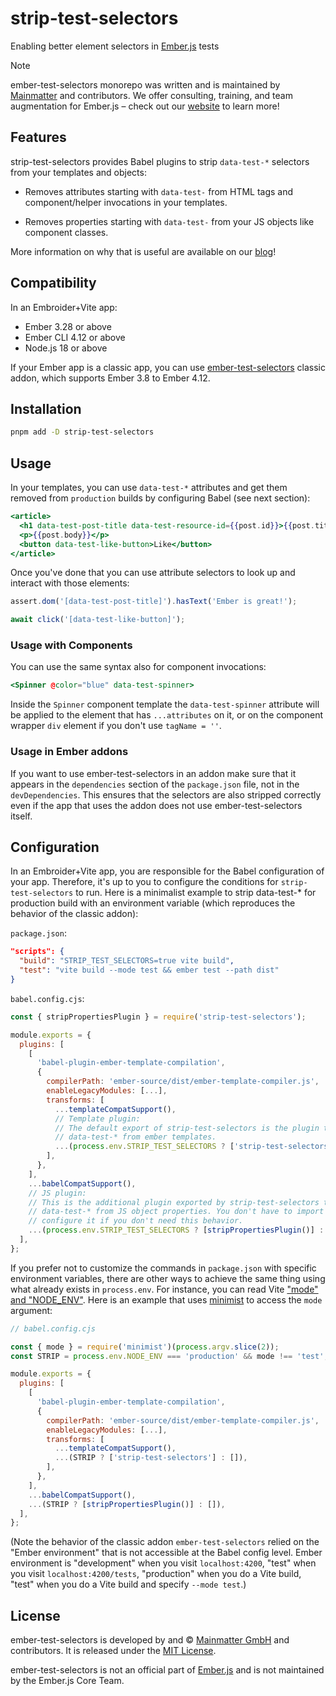 strip-test-selectors
==============================================================================

Enabling better element selectors in [Ember.js](http://emberjs.com) tests

> [!NOTE]
> ember-test-selectors monorepo was written and is maintained by [Mainmatter](https://mainmatter.com) and contributors.
> We offer consulting, training, and team augmentation for Ember.js – check out our [website](https://mainmatter.com/ember-consulting/) to learn more!

Features
------------------------------------------------------------------------------

strip-test-selectors provides Babel plugins to strip `data-test-*` selectors from your templates and objects:

- Removes attributes starting with `data-test-` from HTML tags and component/helper invocations in your templates.

- Removes properties starting with `data-test-` from your JS objects like component classes.

More information on why that is useful are available on our
[blog](http://mainmatter.com/blog/2016/03/04/ember-test-selectors.html)!


Compatibility
------------------------------------------------------------------------------

In an Embroider+Vite app:

- Ember 3.28 or above
- Ember CLI 4.12 or above
- Node.js 18 or above

If your Ember app is a classic app, you can use [ember-test-selectors](https://github.com/mainmatter/ember-test-selectors/blob/master/ember-test-selectors/README.md) classic addon, which supports Ember 3.8 to Ember 4.12.


Installation
------------------------------------------------------------------------------

```bash
pnpm add -D strip-test-selectors
```

Usage
------------------------------------------------------------------------------

In your templates, you can use `data-test-*` attributes and get them removed from `production` builds by configuring Babel (see next section):

```hbs
<article>
  <h1 data-test-post-title data-test-resource-id={{post.id}}>{{post.title}}</h1>
  <p>{{post.body}}</p>
  <button data-test-like-button>Like</button>
</article>
```

Once you've done that you can use attribute selectors to look up and interact
with those elements:

```js
assert.dom('[data-test-post-title]').hasText('Ember is great!');

await click('[data-test-like-button]');
```

### Usage with Components

You can use the same syntax also for component invocations:

```hbs
<Spinner @color="blue" data-test-spinner>
```

Inside the `Spinner` component template the `data-test-spinner` attribute will
be applied to the element that has `...attributes` on it, or on the component
wrapper `div` element if you don't use `tagName = ''`.


### Usage in Ember addons

If you want to use ember-test-selectors in an addon make sure that it appears
in the `dependencies` section of the `package.json` file, not in the
`devDependencies`. This ensures that the selectors are also stripped correctly
even if the app that uses the addon does not use ember-test-selectors itself.

Configuration
------------------------------------------------------------------------------

In an Embroider+Vite app, you are responsible for the Babel configuration of your app. Therefore, it's up to you to configure the conditions for `strip-test-selectors` to run. Here is a minimalist example to strip data-test-* for production build with an environment variable (which reproduces the behavior of the classic addon):

`package.json`:

```json
"scripts": {
  "build": "STRIP_TEST_SELECTORS=true vite build",
  "test": "vite build --mode test && ember test --path dist"
}
```

`babel.config.cjs`:

```js
const { stripPropertiesPlugin } = require('strip-test-selectors');

module.exports = {
  plugins: [
    [
      'babel-plugin-ember-template-compilation',
      {
        compilerPath: 'ember-source/dist/ember-template-compiler.js',
        enableLegacyModules: [...],
        transforms: [
          ...templateCompatSupport(),
          // Template plugin:
          // The default export of strip-test-selectors is the plugin that strips
          // data-test-* from ember templates.
          ...(process.env.STRIP_TEST_SELECTORS ? ['strip-test-selectors'] : []),
        ],
      },
    ],
    ...babelCompatSupport(),
    // JS plugin:
    // This is the additional plugin exported by strip-test-selectors that strips
    // data-test-* from JS object properties. You don't have to import it and 
    // configure it if you don't need this behavior.
    ...(process.env.STRIP_TEST_SELECTORS ? [stripPropertiesPlugin()] : []),
  ],
};
```

If you prefer not to customize the commands in `package.json` with specific environment variables, there are other ways to achieve the same thing using what already exists in `process.env`. For instance, you can read Vite ["mode" and "NODE_ENV"](https://vite.dev/guide/env-and-mode#modes). Here is an example that uses [minimist](https://www.npmjs.com/package/minimist) to access the `mode` argument:

```js
// babel.config.cjs

const { mode } = require('minimist')(process.argv.slice(2));
const STRIP = process.env.NODE_ENV === 'production' && mode !== 'test';

module.exports = {
  plugins: [
    [
      'babel-plugin-ember-template-compilation',
      {
        compilerPath: 'ember-source/dist/ember-template-compiler.js',
        enableLegacyModules: [...],
        transforms: [
          ...templateCompatSupport(),
          ...(STRIP ? ['strip-test-selectors'] : []),
        ],
      },
    ],
    ...babelCompatSupport(),
    ...(STRIP ? [stripPropertiesPlugin()] : []),
  ],
};
```

(Note the behavior of the classic addon `ember-test-selectors` relied on the "Ember environment" that is not accessible at the Babel config level. Ember environment is "development" when you visit `localhost:4200`, "test" when you visit `localhost:4200/tests`, "production" when you do a Vite build, "test" when you do a Vite build and specify `--mode test`.)


License
------------------------------------------------------------------------------

ember-test-selectors is developed by and &copy;
[Mainmatter GmbH](http://mainmatter.com) and contributors. It is released under the
[MIT License](https://github.com/mainmatter/ember-test-selectors/blob/master/LICENSE).

ember-test-selectors is not an official part of [Ember.js](http://emberjs.com)
and is not maintained by the Ember.js Core Team.
